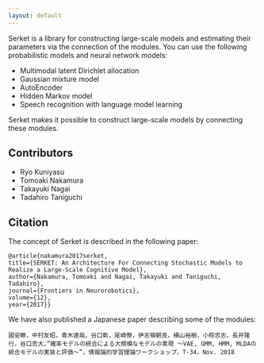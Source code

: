 ```yaml
---
layout: default
---
```


Serket is a library for constructing large-scale models and estimating their parameters via the connection of the modules.
You can use the following probabilistic models and neural network models:

- Multimodal latent Dirichlet allocation
- Gaussian mixture model
- AutoEncoder
- Hidden Markov model
- Speech recognition with language model learning

Serket makes it possible to construct large-scale models by connecting these modules.


## Contributors

- Ryo Kuniyasu
- Tomoaki Nakamura
- Takayuki Nagai
- Tadahiro Taniguchi

## Citation
The concept of Serket is described in the following paper:

```
@article{nakamura2017serket,
title={SERKET: An Architecture For Connecting Stochastic Models to Realize a Large-Scale Cognitive Model},
author={Nakamura, Tomoaki and Nagai, Takayuki and Taniguchi, Tadahiro},
journal={Frontiers in Neurorobotics},
volume={12},
year={2017}}
```

We have also published a Japanese paper describing some of the modules:

```
國安瞭，中村友昭，青木達哉，谷口彰，尾崎僚，伊志嶺朝良，横山裕樹，小椋忠志，長井隆行，谷口忠大，”確率モデルの統合による大規模なモデルの実現 ～VAE, GMM, HMM, MLDAの統合モデルの実装と評価～”，情報論的学習理論ワークショップ，T-34，Nov. 2018
```

